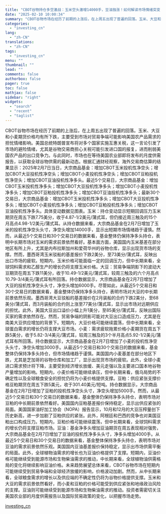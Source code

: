 ```yaml
---
title: "CBOT谷物持仓多空激战：玉米空头激增14000手，豆油独涨！如何解读市场情绪突变？"
date: "2025-02-10 10:00:34"
summary: "CBOT谷物市场在经历了前期的上涨后，在上周五出现了普遍的回落。玉米、大豆和小麦期货价格均有所下跌，..."
categories:
  - "investing_cn"
lang:
  - "zh-CN"
translations:
  - "zh-CN"
tags:
  - "investing_cn"
menu: ""
thumbnail: ""
lead: ""
comments: false
authorbox: false
pager: true
toc: false
mathjax: false
sidebar: "right"
widgets:
  - "search"
  - "recent"
  - "taglist"
---
```


CBOT谷物市场在经历了前期的上涨后，在上周五出现了普遍的回落。玉米、大豆和小麦期货价格均有所下跌，主要受到市场对贸易争端可能影响美国农产品需求的担忧情绪影响。美国总统特朗普宣布将对多个国家实施互惠关税，这一言论引发了市场的避险情绪，尤其是谷物交易商担心关税可能引发进口国的报复，进而削弱美国农产品的出口竞争力。与此同时，市场也在等待美国农业部即将发布的月度供需报告，以获取全球谷物供需的最新动态。根据汇通财经观察，海外交易商估算的结果显示：2025年2月7日当日，大宗商品基金：增加CBOT玉米投机性净空头；增加CBOT大豆投机性净空头；增加CBOT小麦投机性净空头；增加CBOT豆粕投机性净空头；增加CBOT豆油投机性净多头。最近5个交易日，大宗商品基金：增加CBOT玉米投机性净多头；增加CBOT大豆投机性净多头；增加CBOT小麦投机性净多头；增加CBOT豆粕投机性净多头；增加CBOT豆油投机性净多头；最新30个交易日，大宗商品基金：增加CBOT玉米投机性净多头；增加CBOT大豆投机性净多头；增加CBOT小麦投机性净多头；增加CBOT豆粕投机性净多头；增加CBOT豆油投机性净多头。具体变动数据见图表。玉米：持仓变动显示短期回调压力玉米期货在周五下跌7.75美分，收于4.87-1/2美元/蒲式耳，但仍接近周三触及的15个月高点4.98-1/2美元/蒲式耳。从持仓数据来看，大宗商品基金在2月7日增加了玉米的投机性净空头头寸，净空头增加14000手，显示出短期市场情绪趋于谨慎。然而，从最近5个交易日和30个交易日的数据来看，基金整体仍保持净多头持仓，表明中长期市场对玉米的需求前景依然看好。基本面方面，美国国内玉米基差在部分地区有所上升，尤其是内布拉斯加州和爱荷华州的谷物仓库，显示出现货市场的支撑。然而，墨西哥湾玉米驳船的基差报价下跌2美分，至73美分/蒲式耳，反映出出口市场的疲软。短期内，玉米价格可能面临一定的回调压力，但中长期来看，全球饲料需求和乙醇生产的增长仍将支撑玉米价格。大豆：贸易争端阴影下的波动大豆期货在周五下跌11美分，收于10.49-1/2美元/蒲式耳，较周三触及的六个月高点10.79-3/4美元/蒲式耳有所回落。持仓数据显示，大宗商品基金在2月7日增加了大豆的投机性净空头头寸，净空头增加6000手。尽管如此，从最近5个交易日和30个交易日的数据来看，基金整体仍保持净多头持仓，表明市场对大豆的中长期前景依然乐观。墨西哥湾大豆驳船的基差报价在2月装船的合约下跌2美分，至68美分/蒲式耳，而3月装船的合约则上涨至77美分/蒲式耳，显示出市场对远期供应的担忧。此外，美国大豆出口溢价小幅上升1美分，至85美分/蒲式耳，反映出国际买家的需求依然存在。然而，贸易争端的阴影可能对大豆出口造成压力，尤其是在南美大豆供应增加的背景下。短期内，大豆价格可能继续震荡，但中长期来看，全球蛋白需求的增长仍将支撑大豆市场。小麦：需求疲软拖累价格小麦期货在周五下跌5美分，收于5.82-3/4美元/蒲式耳，较周三触及的3个半月高点5.92-1/2美元/蒲式耳有所回落。持仓数据显示，大宗商品基金在2月7日增加了小麦的投机性净空头头寸，净空头增加3000手。从最近5个交易日和30个交易日的数据来看，基金整体仍保持净多头持仓，但市场情绪趋于谨慎。美国国内小麦基差在部分地区下跌，尤其是芝加哥的谷物仓库和加工厂，显示出现货市场的疲软。此外，全球小麦进口需求预计将下降，主要受到经济增长放缓、美元走强以及主要进口国本地谷物产量增加的影响。短期内，小麦价格可能继续承压，但中长期来看，俄乌局势的不确定性以及全球粮食安全的担忧仍将为小麦价格提供支撑。豆粕：供应紧张支撑价格豆粕期货在周五下跌5美元，收于301.40美元/短吨。持仓数据显示，大宗商品基金在2月7日增加了豆粕的投机性净空头头寸，净空头增加5000手。然而，从最近5个交易日和30个交易日的数据来看，基金整体仍保持净多头持仓，表明市场对豆粕的中长期前景依然看好。美国国内豆粕基差报价保持稳定，显示出供应紧张的局面。美国国家油籽加工协会（NOPA）报告显示，10月和12月的大豆压榨量创下历史新高，进一步加剧了豆粕供应的紧张。此外，阿根廷和巴西的竞争也对美国豆粕出口构成压力。短期内，豆粕价格可能继续震荡，但中长期来看，全球饲料需求的增长仍将支撑豆粕市场。豆油：基金净多头增加豆油期货在周五表现相对强势，大宗商品基金在2月7日增加了豆油的投机性净多头头寸，净多头增加4000手。从最近5个交易日和30个交易日的数据来看，基金整体保持净多头持仓，表明市场对豆油的需求前景依然乐观。美国国内豆油基差报价保持稳定，显示出市场供需平衡的局面。此外，全球植物油需求的增长也为豆油价格提供了支撑。短期内，豆油价格可能继续受到能源市场和生物柴油需求的推动，中长期来看，全球植物油供需格局的变化将继续影响豆油价格。未来趋势展望总体来看，CBOT谷物市场在短期内可能继续受到贸易争端和全球经济放缓的影响，价格波动加剧。然而，从中长期来看，全球粮食需求的增长以及供应端的不确定性仍将为谷物价格提供支撑。玉米和大豆的需求前景依然看好，而小麦和豆粕的价格可能受到供应紧张和地缘政治风险的支撑。豆油则可能继续受到能源市场和生物柴油需求的推动。投资者需密切关注美国农业部的月度供需报告以及国际贸易政策的变化，以把握市场走势。

[investing_cn](https://cn.investing.com/news/commodities-news/article-2663524)
